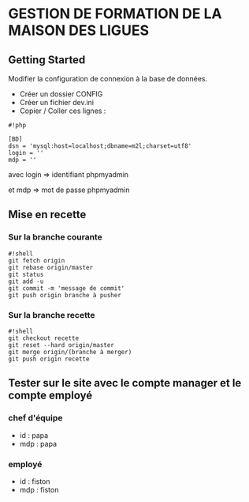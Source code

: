 # GESTION DE FORMATION DE LA MAISON DES LIGUES


## Getting Started

Modifier la configuration de connexion à la base de données.

- Créer un dossier CONFIG
- Créer un fichier dev.ini
- Copier / Coller ces lignes :
```
#!php

[BD]
dsn = 'mysql:host=localhost;dbname=m2l;charset=utf8'
login = ''
mdp = ''
```

avec login => identifiant phpmyadmin 

et mdp => mot de passe phpmyadmin


## Mise en recette

### Sur la branche courante ###



```
#!shell
git fetch origin
git rebase origin/master
git status
git add -u
git commit -m 'message de commit'
git push origin branche à pusher
```


### Sur la branche recette ###


```
#!shell
git checkout recette
git reset --hard origin/master
git merge origin/(branche à merger)
git push origin recette

```


## Tester sur le site avec le compte manager et le compte employé ##

### chef d'équipe
*  id : papa
* mdp : papa

### employé ###
* id : fiston
* mdp : fiston